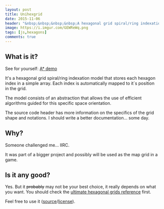 ```yaml
---
layout: post
title: Unihexgrid
date: 2015-11-06
header: "&nbsp;&nbsp;&nbsp;&nbsp;A hexagonal grid spiral/ring indexation model that stores each hexagon index in a simple array. Each index is automatically mapped to it`s position in the grid. The model consists of an abstraction that allows the use of efficient algorithms guided for this specific space orientation."
image: https://i.imgur.com/GEWReWq.png
tags: [js,hexagons]
comments: true
---
```


## What is it?

See for yourself: [A* demo](https://pboueke.github.io/b/public/projects/hex/demos/AS/gridAS.html)

It's a hexagonal grid spiral/ring indexation model that stores each hexagon index in a simple array. Each index is automatically mapped to it`s position in the grid.

The model consists of an abstraction that allows the use of efficient algorithms guided for this specific space orientation.

The source code header has more information on the specifics of the grid shape and notations. I should write a better documentation... some day.

## Why?

Someone challenged me... IIRC.

It was part of a bigger project and possibly will be used as the map grid in a game.

## Is it any good?

Yes. But it <del>probably</del> may not be your best choice, it really depends on what you want. You should check the [ultimate hexagonal grids reference](http://www.redblobgames.com/grids/hexagons/) first.

Feel free to use it ([source](https://github.com/pboueke/b/blob/gh-pages/public/projects/hex/demos/AS/unihexgridAS.js)/[license](https://github.com/pboueke/b/blob/gh-pages/public/projects/hex/demos/AS/LICENSE.txt)).
